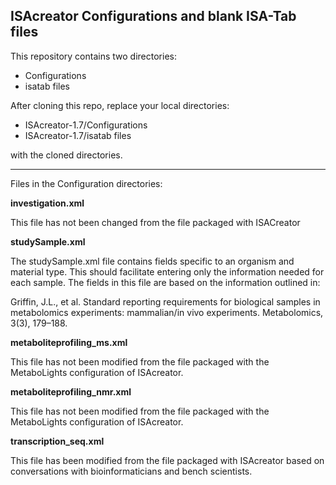 ## ISAcreator Configurations and blank ISA-Tab files

This repository contains two directories:

- Configurations
- isatab files

After cloning this repo, replace your local directories: 

- ISAcreator-1.7/Configurations
- ISAcreator-1.7/isatab files

with the cloned directories.

***

Files in the Configuration directories:

**investigation.xml**

This file has not been changed from the file packaged with ISACreator

**studySample.xml**

The studySample.xml file contains fields specific to an organism and material type. This should facilitate entering only the information needed for each sample. The fields in this file are based on the information outlined in:

Griffin, J.L., et al. Standard reporting requirements for biological samples in metabolomics experiments: mammalian/in vivo experiments. Metabolomics, 3(3), 179–188.

**metaboliteprofiling_ms.xml**

This file has not been modified from the file packaged with the MetaboLights configuration of ISAcreator.

**metaboliteprofiling_nmr.xml**

This file has not been modified from the file packaged with the MetaboLights configuration of ISAcreator.

**transcription_seq.xml**

This file has been modified from the file packaged with ISAcreator based on conversations with bioinformaticians and bench scientists.
